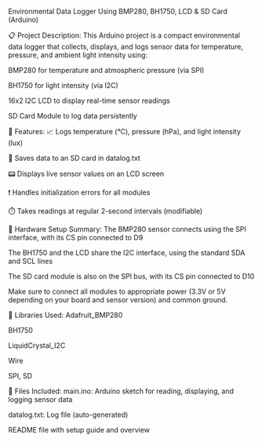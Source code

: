 Environmental Data Logger Using BMP280, BH1750, LCD & SD Card (Arduino)

📋 Project Description:
This Arduino project is a compact environmental data logger that collects, displays, and logs sensor data for temperature, pressure, and ambient light intensity using:

BMP280 for temperature and atmospheric pressure (via SPI)

BH1750 for light intensity (via I2C)

16x2 I2C LCD to display real-time sensor readings

SD Card Module to log data persistently

🚀 Features:
📈 Logs temperature (°C), pressure (hPa), and light intensity (lux)

💾 Saves data to an SD card in datalog.txt

📟 Displays live sensor values on an LCD screen

❗ Handles initialization errors for all modules

⏱️ Takes readings at regular 2-second intervals (modifiable)

🔌 Hardware Setup Summary:
The BMP280 sensor connects using the SPI interface, with its CS pin connected to D9

The BH1750 and the LCD share the I2C interface, using the standard SDA and SCL lines

The SD card module is also on the SPI bus, with its CS pin connected to D10

Make sure to connect all modules to appropriate power (3.3V or 5V depending on your board and sensor version) and common ground.

🧰 Libraries Used:
Adafruit_BMP280

BH1750

LiquidCrystal_I2C

Wire

SPI, SD

📁 Files Included:
main.ino: Arduino sketch for reading, displaying, and logging sensor data

datalog.txt: Log file (auto-generated)

README file with setup guide and overview

